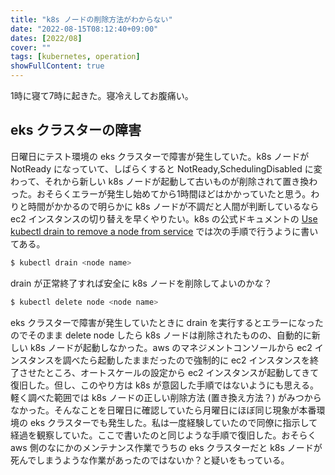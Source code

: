 ```yaml
---
title: "k8s ノードの削除方法がわからない"
date: "2022-08-15T08:12:40+09:00"
dates: [2022/08]
cover: ""
tags: [kubernetes, operation]
showFullContent: true
---
```


1時に寝て7時に起きた。寝冷えしてお腹痛い。

## eks クラスターの障害

日曜日にテスト環境の eks クラスターで障害が発生していた。k8s ノードが NotReady になっていて、しばらくすると NotReady,SchedulingDisabled に変わって、それから新しい k8s ノードが起動して古いものが削除されて置き換わった。おそらくエラーが発生し始めてから1時間ほどはかかっていたと思う。わりと時間がかかるので明らかに k8s ノードが不調だと人間が判断しているなら ec2 インスタンスの切り替えを早くやりたい。k8s の公式ドキュメントの [Use kubectl drain to remove a node from service](https://kubernetes.io/docs/tasks/administer-cluster/safely-drain-node/#use-kubectl-drain-to-remove-a-node-from-service) では次の手順で行うように書いてある。

```bash
$ kubectl drain <node name>
```

drain が正常終了すれば安全に k8s ノードを削除してよいのかな？

```bash
$ kubectl delete node <node name>
```

eks クラスターで障害が発生していたときに drain を実行するとエラーになったのでそのまま delete node したら k8s ノードは削除されたものの、自動的に新しい k8s ノードが起動しなかった。aws のマネジメントコンソールから ec2 インスタンスを調べたら起動したままだったので強制的に ec2 インスタンスを終了させたところ、オートスケールの設定から ec2 インスタンスが起動してきて復旧した。但し、このやり方は k8s が意図した手順ではないようにも思える。軽く調べた範囲では k8s ノードの正しい削除方法 (置き換え方法？) がみつからなかった。そんなことを日曜日に確認していたら月曜日にほぼ同じ現象が本番環境の eks クラスターでも発生した。私は一度経験していたので同僚に指示して経過を観察していた。ここで書いたのと同じような手順で復旧した。おそらく aws 側のなにかのメンテナンス作業でうちの eks クラスターだと k8s ノードが死んでしまうような作業があったのではないか？と疑いをもっている。
